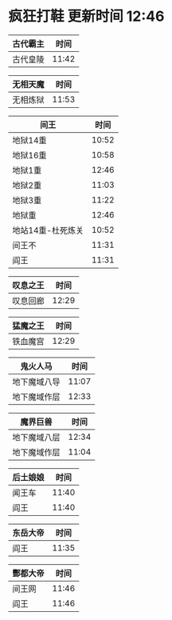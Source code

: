 # 疯狂打鞋 更新时间 12:46

| 古代霸主   | 时间    |
|--------|-------|
| 古代皇陵 | 11:42 |

| 无相天魔   | 时间    |
|--------|-------|
| 无相炼狱 | 11:53 |

| 间王   | 时间    |
|--------|-------|
| 地狱14重 | 10:52 |
| 地狱16重 | 10:58 |
| 地狱1重 | 12:46 |
| 地狱2重 | 11:03 |
| 地狱3重 | 11:22 |
| 地狱重 | 12:46 |
| 地站14重-杜死炼关 | 10:52 |
| 间王不 | 11:31 |
| 阎王 | 11:31 |

| 叹息之王   | 时间    |
|--------|-------|
| 叹息回廊 | 12:29 |

| 猛魔之王   | 时间    |
|--------|-------|
| 铁血魔宫 | 12:29 |

| 鬼火人马   | 时间    |
|--------|-------|
| 地下魔域八导 | 11:07 |
| 地下魔域作层 | 12:33 |

| 魔界巨兽   | 时间    |
|--------|-------|
| 地下魔域八层 | 12:34 |
| 地下魔域作层 | 11:04 |

| 后土娘娘   | 时间    |
|--------|-------|
| 闻王车 | 11:40 |
| 阎王 | 11:40 |

| 东岳大帝   | 时间    |
|--------|-------|
| 阎王 | 11:35 |

| 酆都大帝   | 时间    |
|--------|-------|
| 间王网 | 11:46 |
| 阎王 | 11:46 |